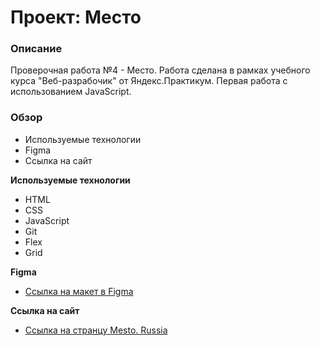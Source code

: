 # Проект: Место

### Описание

Проверочная работа №4 - Место. Работа сделана в рамках учебного курса "Веб-разрабочик" от Яндекс.Практикум. Первая работа с использованием JavaScript.

### Обзор

* Используемые технологии
* Figma
* Ссылка на сайт

**Используемые технологии**

* HTML
* CSS
* JavaScript
* Git
* Flex
* Grid

**Figma**

* [Ссылка на макет в Figma](https://www.figma.com/file/2cn9N9jSkmxD84oJik7xL7/JavaScript.-Sprint-4?node-id=0%3A1)

**Ссылка на сайт**

* [Ссылка на странцу Mesto. Russia](https://oleg-titov.github.io/mesto/)